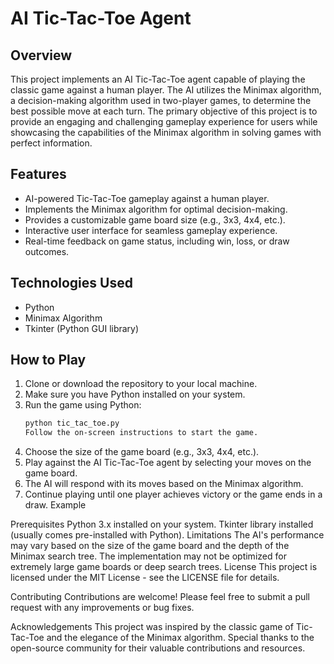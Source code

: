 # AI Tic-Tac-Toe Agent

## Overview
This project implements an AI Tic-Tac-Toe agent capable of playing the classic game against a human player. The AI utilizes the Minimax algorithm, a decision-making algorithm used in two-player games, to determine the best possible move at each turn. The primary objective of this project is to provide an engaging and challenging gameplay experience for users while showcasing the capabilities of the Minimax algorithm in solving games with perfect information.

## Features
- AI-powered Tic-Tac-Toe gameplay against a human player.
- Implements the Minimax algorithm for optimal decision-making.
- Provides a customizable game board size (e.g., 3x3, 4x4, etc.).
- Interactive user interface for seamless gameplay experience.
- Real-time feedback on game status, including win, loss, or draw outcomes.

## Technologies Used
- Python
- Minimax Algorithm
- Tkinter (Python GUI library)

## How to Play
1. Clone or download the repository to your local machine.
2. Make sure you have Python installed on your system.
3. Run the game using Python:
   ```bash
   python tic_tac_toe.py
   Follow the on-screen instructions to start the game.
4. Choose the size of the game board (e.g., 3x3, 4x4, etc.).
5. Play against the AI Tic-Tac-Toe agent by selecting your moves on the game board.
6. The AI will respond with its moves based on the Minimax algorithm.
7. Continue playing until one player achieves victory or the game ends in a draw.
Example

Prerequisites
Python 3.x installed on your system.
Tkinter library installed (usually comes pre-installed with Python).
Limitations
The AI's performance may vary based on the size of the game board and the depth of the Minimax search tree.
The implementation may not be optimized for extremely large game boards or deep search trees.
License
This project is licensed under the MIT License - see the LICENSE file for details.

Contributing
Contributions are welcome! Please feel free to submit a pull request with any improvements or bug fixes.

Acknowledgements
This project was inspired by the classic game of Tic-Tac-Toe and the elegance of the Minimax algorithm.
Special thanks to the open-source community for their valuable contributions and resources.
